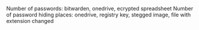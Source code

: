 Number of passwords: bitwarden, onedrive, ecrypted spreadsheet
Number of password hiding places: onedrive, registry key, stegged image, file with extension changed